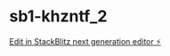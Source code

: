 # sb1-khzntf_2

[Edit in StackBlitz next generation editor ⚡️](https://stackblitz.com/~/github.com/Afrushest/sb1-khzntf_2)